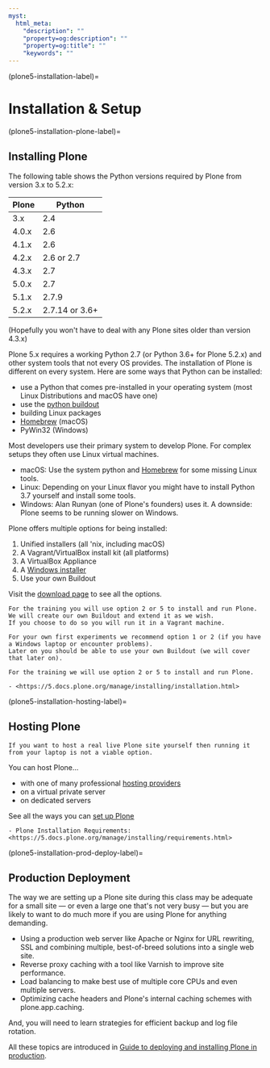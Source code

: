 ```yaml
---
myst:
  html_meta:
    "description": ""
    "property=og:description": ""
    "property=og:title": ""
    "keywords": ""
---
```


(plone5-installation-label)=

# Installation & Setup

(plone5-installation-plone-label)=

## Installing Plone

The following table shows the Python versions required by Plone from version 3.x to 5.2.x:

| Plone | Python         |
| ----- | -------------- |
| 3.x   | 2.4            |
| 4.0.x | 2.6            |
| 4.1.x | 2.6            |
| 4.2.x | 2.6 or 2.7     |
| 4.3.x | 2.7            |
| 5.0.x | 2.7            |
| 5.1.x | 2.7.9          |
| 5.2.x | 2.7.14 or 3.6+ |

(Hopefully you won't have to deal with any Plone sites older than version 4.3.x)

Plone 5.x requires a working Python 2.7 (or Python 3.6+ for Plone 5.2.x) and other system tools that not every OS provides.
The installation of Plone is different on every system.
Here are some ways that Python can be installed:

- use a Python that comes pre-installed in your operating system (most Linux Distributions and macOS have one)
- use the [python buildout](https://github.com/collective/buildout.python)
- building Linux packages
- [Homebrew](https://brew.sh) (macOS)
- PyWin32 (Windows)

Most developers use their primary system to develop Plone.
For complex setups they often use Linux virtual machines.

- macOS: Use the system python and [Homebrew](https://brew.sh) for some missing Linux tools.
- Linux: Depending on your Linux flavor you might have to install Python 3.7 yourself and install some tools.
- Windows: Alan Runyan (one of Plone's founders) uses it. A downside: Plone seems to be running slower on Windows.

Plone offers multiple options for being installed:

1. Unified installers (all 'nix, including macOS)
2. A Vagrant/VirtualBox install kit (all platforms)
3. A VirtualBox Appliance
4. A [Windows installer](https://github.com/plone/WinPloneInstaller)
5. Use your own Buildout

Visit the [download page](https://plone.org/download) to see all the options.

```{only} not presentation
For the training you will use option 2 or 5 to install and run Plone.
We will create our own Buildout and extend it as we wish.
If you choose to do so you will run it in a Vagrant machine.

For your own first experiments we recommend option 1 or 2 (if you have a Windows laptop or encounter problems).
Later on you should be able to use your own Buildout (we will cover that later on).
```

```{only} presentation
For the training we will use option 2 or 5 to install and run Plone.
```

```{seealso}
- <https://5.docs.plone.org/manage/installing/installation.html>
```

(plone5-installation-hosting-label)=

## Hosting Plone

```{only} not presentation
If you want to host a real live Plone site yourself then running it from your laptop is not a viable option.
```

You can host Plone...

- with one of many professional [hosting providers](https://plone.org/providers)
- on a virtual private server
- on dedicated servers

See all the ways you can [set up Plone](https://plone.org/download)
```{seealso}
- Plone Installation Requirements: <https://5.docs.plone.org/manage/installing/requirements.html>
```

(plone5-installation-prod-deploy-label)=

## Production Deployment

The way we are setting up a Plone site during this class may be adequate for a small site
— or even a large one that's not very busy — but you are likely to want to do much more if you are using Plone for anything demanding.

- Using a production web server like Apache or Nginx for URL rewriting, SSL and combining multiple, best-of-breed solutions into a single web site.
- Reverse proxy caching with a tool like Varnish to improve site performance.
- Load balancing to make best use of multiple core CPUs and even multiple servers.
- Optimizing cache headers and Plone's internal caching schemes with plone.app.caching.

And, you will need to learn strategies for efficient backup and log file rotation.

All these topics are introduced in [Guide to deploying and installing Plone in production](https://5.docs.plone.org/manage/deploying/index.html).
